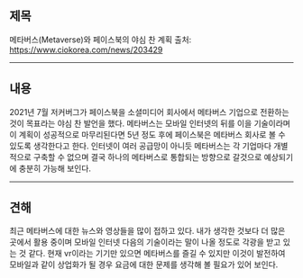 ## 제목
메타버스(Metaverse)와 페이스북의 야심 찬 계획
출처: <https://www.ciokorea.com/news/203429>
***
## 내용
2021년 7월 저커버그가 페이스북을 소셜미디어 회사에서 메타버스 기업으로
 전환하는 것이 목표라는 야심 찬 발언을 했다. 메타버스는 모바일 인터넷의
 뒤를 이을 기술이라며 이 계획이 성공적으로 마무리된다면 5년 정도 후에
페이스북은 메타버스 회사로 볼 수 있도록 생각한다고 한다. 인터넷이 여러
공급망이 아니듯 메타버스는 각 기업마다 개별적으로 구축할 수 없으며 결국
 하나의 메타버스로 통합되는 방향으로 갈것으로 예상되기에 충분히 가능해
보인다.
***
## 견해
최근 메타버스에 대한 뉴스와 영상들을 많이 접하고 있다. 내가 생각한 것보다 더 많은 곳에서 활용 중이며
모바일 인터넷 다음의 기술이라는 말이 나올 정도로 각광을 받고 있는 것 같다. 현재 vr이라는 기기만 있으면
메타버스를 즐길 수 있지만 이것이 발전하여 모바일과 같이 상업화가 될 경우 요금에 대한 문제를 생각해 볼 필요가 있어 보인다.
